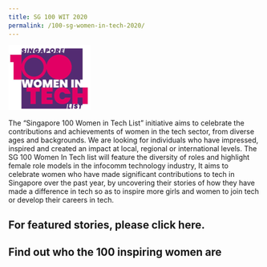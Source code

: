 ```yaml
---
title: SG 100 WIT 2020
permalink: /100-sg-women-in-tech-2020/
---
```


![1](/images/womenintech/sg-100-wit-2020.png)

The “Singapore 100 Women in Tech List” initiative aims to celebrate the contributions and achievements of women in the tech sector, from diverse ages and backgrounds. We are looking for individuals who have impressed, inspired and created an impact at local, regional or international levels.
The SG 100 Women In Tech list will feature the diversity of roles and highlight female role models in the infocomm technology industry, It aims to celebrate women who have made significant contributions to tech in Singapore over the past year, by uncovering their stories of how they have made a difference in tech so as to inspire more girls and women to join tech or develop their careers in tech.

<h2>For featured stories, please click here.</h2>
<h2>Find out who the 100 inspiring women are</h2>
